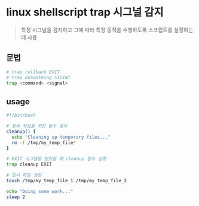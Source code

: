 # linux shellscript trap 시그널 감지

> 특정 시그널을 감지하고 그에 따라 특정 동작을 수행하도록 스크립트를 설정하는 데 사용

## 문법

```sh
# trap rollback EXIT
# trap doSomthing SIGINT
trap <command> <signal>
```

## usage

```sh
#!/bin/bash

# 정리 작업을 위한 함수 정의
cleanup() {
  echo "Cleaning up temporary files..."
  rm -f /tmp/my_temp_file*
}

# EXIT 시그널을 받았을 때 cleanup 함수 실행
trap cleanup EXIT

# 임시 파일 생성
touch /tmp/my_temp_file_1 /tmp/my_temp_file_2

echo "Doing some work..."
sleep 2
```
